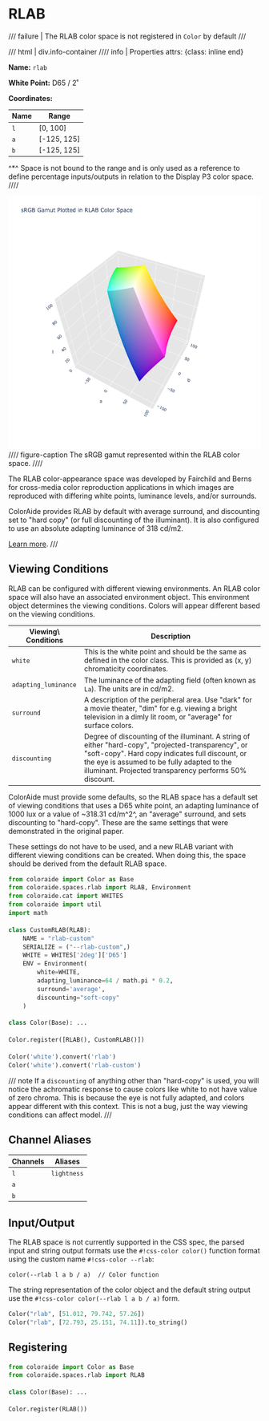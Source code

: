 # RLAB

/// failure | The RLAB color space is not registered in `Color` by default
///

/// html | div.info-container
//// info | Properties
    attrs: {class: inline end}

**Name:** `rlab`

**White Point:** D65 / 2˚

**Coordinates:**

Name | Range
---- | -----
`l`  | [0, 100]
`a`  | [-125, 125]
`b`  | [-125, 125]

^\*^ Space is not bound to the range and is only used as a reference to define percentage inputs/outputs in
relation to the Display P3 color space.
////

![RLAB](../images/rlab-3d.png)
//// figure-caption
The sRGB gamut represented within the RLAB color space.
////

The RLAB color-appearance space was developed by Fairchild and Berns for cross-media color reproduction applications in
which images are reproduced with differing white points, luminance levels, and/or surrounds.

ColorAide provides RLAB by default with average surround, and discounting set to "hard copy" (or full discounting of the
illuminant). It is also configured to use an absolute adapting luminance of 318 cd/m2.

[Learn more](https://scholarworks.rit.edu/cgi/viewcontent.cgi?article=1153&context=article).
///

## Viewing Conditions

RLAB can be configured with different viewing environments. An RLAB color space will also have an associated environment
object. This environment object determines the viewing conditions. Colors will appear different based on the viewing
conditions.

Viewing\ Conditions    | Description
---------------------- | -----------
`white`                | This is the white point and should be the same as defined in the color class. This is provided as (x, y) chromaticity coordinates.
`adapting_luminance`   | The luminance of the adapting field (often known as `La`). The units are in cd/m2.
`surround`             | A description of the peripheral area. Use "dark" for a movie theater, "dim" for e.g. viewing a bright television in a dimly lit room, or "average" for surface colors.
`discounting`          | Degree of discounting of the illuminant. A string of either "hard-copy", "projected-transparency", or "soft-copy". Hard copy indicates full discount, or the eye is assumed to be fully adapted to the illuminant. Projected transparency performs 50% discount.

ColorAide must provide some defaults, so the RLAB space has a default set of viewing conditions that uses a D65 white
point, an adapting luminance of 1000 lux or a value of ~318.31 cd/m^2^, an "average" surround, and sets discounting to
"hard-copy". These are the same settings that were demonstrated in the original paper.

These settings do not have to be used, and a new RLAB variant with different viewing conditions can be created. When
doing this, the space should be derived from the default RLAB space.

```py play
from coloraide import Color as Base
from coloraide.spaces.rlab import RLAB, Environment
from coloraide.cat import WHITES
from coloraide import util
import math

class CustomRLAB(RLAB):
    NAME = "rlab-custom"
    SERIALIZE = ("--rlab-custom",)
    WHITE = WHITES['2deg']['D65']
    ENV = Environment(
        white=WHITE,
        adapting_luminance=64 / math.pi * 0.2,
        surround='average',
        discounting="soft-copy"
    )

class Color(Base): ...

Color.register([RLAB(), CustomRLAB()])

Color('white').convert('rlab')
Color('white').convert('rlab-custom')
```

/// note
If a `discounting` of anything other than "hard-copy" is used, you will notice the achromatic response to cause colors
like white to not have value of zero chroma. This is because the eye is not fully adapted, and colors appear different
with this context. This is not a bug, just the way viewing conditions can affect model.
///

## Channel Aliases

Channels | Aliases
-------- | -------
`l`      | `lightness`
`a`      |
`b`      |

## Input/Output

The RLAB space is not currently supported in the CSS spec, the parsed input and string output formats use the
`#!css-color color()` function format using the custom name `#!css-color --rlab`:

```css-color
color(--rlab l a b / a)  // Color function
```

The string representation of the color object and the default string output use the
`#!css-color color(--rlab l a b / a)` form.

```py play
Color("rlab", [51.012, 79.742, 57.26])
Color("rlab", [72.793, 25.151, 74.11]).to_string()
```

## Registering

```py
from coloraide import Color as Base
from coloraide.spaces.rlab import RLAB

class Color(Base): ...

Color.register(RLAB())
```
